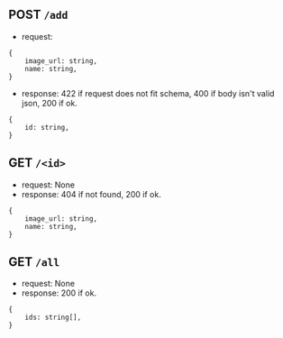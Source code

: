 ## POST `/add`
- request:
```
{
    image_url: string,
    name: string,
}
```
- response:
422 if request does not fit schema, 400 if body isn't valid json, 200 if ok.
```
{
    id: string,
}
```

## GET `/<id>`
- request: None
- response:
404 if not found, 200 if ok.
```
{
    image_url: string,
    name: string,
}
```

## GET `/all`
- request: None
- response:
200 if ok.
```
{
    ids: string[],
}
```

